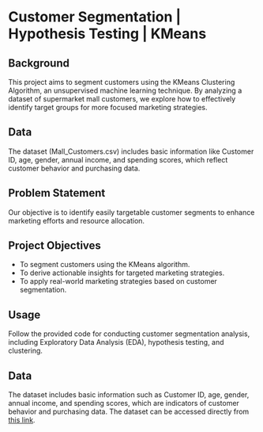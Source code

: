 # Customer Segmentation | Hypothesis Testing | KMeans

## Background
This project aims to segment customers using the KMeans Clustering Algorithm, an unsupervised machine learning technique. By analyzing a dataset of supermarket mall customers, we explore how to effectively identify target groups for more focused marketing strategies.

## Data
The dataset (Mall_Customers.csv) includes basic information like Customer ID, age, gender, annual income, and spending scores, which reflect customer behavior and purchasing data.

## Problem Statement
Our objective is to identify easily targetable customer segments to enhance marketing efforts and resource allocation.

## Project Objectives
- To segment customers using the KMeans algorithm.
- To derive actionable insights for targeted marketing strategies.
- To apply real-world marketing strategies based on customer segmentation.

## Usage
Follow the provided code for conducting customer segmentation analysis, including Exploratory Data Analysis (EDA), hypothesis testing, and clustering.

## Data
The dataset includes basic information such as Customer ID, age, gender, annual income, and spending scores, which are indicators of customer behavior and purchasing data. The dataset can be accessed directly from [this link](https://github.com/Mark-YuS/Customer_Segmentation/blob/main/Mall_Customers.csv).

